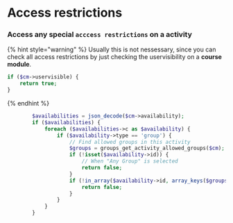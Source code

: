 # Access restrictions

### Access any special `acccess restrictions` on a activity

{% hint style="warning" %}
Usually this is not nessessary, since you can check all access restrictions by just checking the uservisibility on a **course module**. 

```php
if ($cm->uservisible) {
    return true;
}
```
{% endhint %}

```php
        $availabilities = json_decode($cm->availability);
        if ($availabilities) {
            foreach ($availabilities->c as $availability) {
                if ($availability->type == 'group') {
                    // Find allowed groups in this activity
                    $groups = groups_get_activity_allowed_groups($cm);
                    if (!isset($availability->id)) {
                        // When "Any Group" is selected
                        return false;
                    }
                    if (!in_array($availability->id, array_keys($groups))) {
                        return false;
                    }
                }
            }
        }
```

